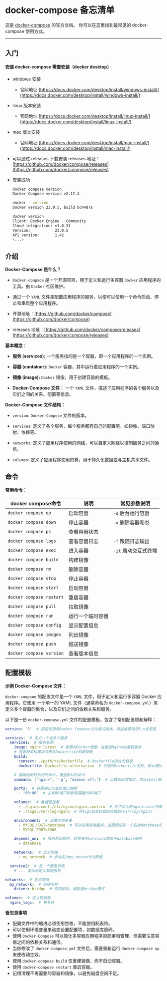 docker-compose 备忘清单
===
这是 [docker-compose](https://docs.docker.com/compose/) 的官方文档。 你可以在这里找到最常见的 docker-compose 使用方式。

---

入门
---
<!--rehype:body-class=cols-2-->

#### 安装 docker-compose  需要安装（docker desktop）

- windows 安装

  - 官网地址:[https://docs.docker.com/desktop/install/windows-install/](https://docs.docker.com/desktop/install/windows-install/) 

- linux 版本安装

  - 官网地址:[https://docs.docker.com/desktop/install/linux-install/](https://docs.docker.com/desktop/install/linux-install/) 

- mac 版本安装

  - 官网地址:[https://docs.docker.com/desktop/install/mac-install/](https://docs.docker.com/desktop/install/mac-install/)

- 可以通过 releases 下载安装 releases 地址：[https://github.com/docker/compose/releases](https://github.com/docker/compose/releases)

- 安装成功
  
  ```sh
  docker compose version
  Docker Compose version v2.17.3

  docker --version
  Docker version 23.0.5, build bc4487a

  docker version
  Client: Docker Engine - Community
  Cloud integration: v1.0.31
  Version:           23.0.5
  API version:       1.42
  <...>
  ```

介绍
---

**Docker-Compose 是什么？**

  - `Docker-compsoe` 是一个开源项目，用于定义和运行多容器 `Docker` 应用程序的工具。由 `Docker` 社区维护。

  - 通过一个 `YAML` 文件来配置应用程序的服务，以便可以使用一个命令启动、停止和重启整个应用程序。

  - 开源地址：[https://github.com/docker/compose](https://github.com/docker/compose)
 
  - releases 地址：[https://github.com/docker/compose/releases](https://github.com/docker/compose/releases)

**基本概念：**
   
  - **服务 (services):** 一个服务指的是一个容器，即一个应用程序的一个实例。
   
  - **容器 (container):** `Docker` 容器，其中运行着应用程序的一个实例。
   
  - **镜像 (image):** `Docker` 镜像，用于创建容器的模板。
   
  - **Docker-Compose 文件：** 一个 `YAML` 文件，描述了应用程序的各个服务以及它们之间的关系、配置等信息。

**Docker-Compose 文件结构：**
  
  - `version`: `Docker-Compose` 文件的版本。
  
  - `services`: 定义了各个服务，每个服务都有自己的配置项，如镜像、端口映射、依赖等。
  
  - `networks`: 定义了应用程序使用的网络，可以自定义网络以控制服务之间的通信。
  
  - `volumes`: 定义了应用程序使用的卷，用于持久化数据或与主机共享文件。

命令
---
**常用命令：**

| docker compose命令       | 说明             | 常见参数说明         |
| ------------------------ | ---------------- | -------------------- |
| `docker compose up`      | 启动容器         | `-d` 后台运行容器    |
| `docker compose down`    | 停止容器         | `-v` 删除容器和卷    |
| `docker compose ps`      | 查看容器状态     |                      |
| `docker compose logs`    | 查看容器日志     | `-f` 跟随日志输出    |
| `docker compose exec`    | 进入容器         | `-it` 启动交互式终端 |
| `docker compose build`   | 构建镜像         |                      |
| `docker compose rm`      | 删除容器         |                      |
| `docker compose stop`    | 停止容器         |                      |
| `docker compose start`   | 启动容器         |                      |
| `docker compose restart` | 重启容器         |                      |
| `docker compose pull`    | 拉取镜像         |                      |
| `docker compose run`     | 运行一个临时容器 |                      |
| `docker compose config`  | 显示配置信息     |                      |
| `docker compose images`  | 列出镜像         |                      |
| `docker compose push`    | 推送镜像         |                      |
| `docker compose version` | 查看版本信息     |                      |

配置模板
---

**示例 Docker-Compose 文件：**

`docker-compsoe` 的配置文件是一个 `YAML` 文件，用于定义和运行多容器 Docker 应用程序。它使用 一个单一的 YAML 文件（通常命名为 `docker-compose.yml`）来定义多个容器的集合，以及它们之间的依赖关系和服务。

以下是一份 `docker-compose.yml` 文件的配置模板，包含了常用配置项和解释：

```yaml
version: '3'  # 指定使用的Docker Compose文件格式版本，目前推荐使用3.x或更高

services:  # 定义一个或多个服务
  service1:  # 服务名称
    image: nginx:latest  # 使用的Docker镜像，这里是Nginx的最新版本
    # 或者使用构建指令来从Dockerfile构建镜像
    build:
      context: ./path/to/Dockerfile  # Dockerfile所在的目录
      dockerfile: Dockerfile-alternative  # 可选的Dockerfile名称，默认是Dockerfile

    # 容器启动时执行的命令，覆盖默认的命令
    command: ["nginx", "-g", "daemon off;"]  # 以数组形式指定，防止shell解析

    ports:  # 容器端口与主机端口映射
      - "80:80"  # 主机80端口映射到容器的80端口

    volumes:  # 数据卷挂载
      - ./nginx.conf:/etc/nginx/nginx.conf:ro  # 将主机上的nginx.conf挂载到容器的/etc/nginx/nginx.conf，只读
      - ./logs:/var/log/nginx  # 将logs目录挂载到容器的/var/log/nginx

    environment:  # 设置环境变量
      - MYSQL_HOST=database  # 可以引用其他服务，这里假设有一个名为database的服务
      - MYSQL_PORT=3306

    depends_on:  # 服务启动顺序，这里表明service1依赖于database服务
      - database

    networks:  # 定义网络
      - my_network  # 参与名为my_network的网络

  service2:  # 另一个服务示例
    # ... 类似地定义其他服务

networks:  # 定义网络
  my_network:  # 网络名称
    driver: bridge  # 网络驱动，通常是bridge模式

volumes:  # 定义数据卷
  nginx_logs:  # 卷名称
```

   
**备忘录事项**

  - 配置文件中的缩进必须使用空格，不能使用制表符。
  - 可以使用环境变量来动态设置配置项，如数据库密码。
  - 使用 `Docker-Compose` 可以简化多容器应用程序的部署和管理，但需要注意容器之间的依赖关系和通信。
  - 当你修改了 `docker-compose.yml` 文件后，需要重新运行 `docker-compose up` 来使改动生效。
  - 使用 `docker-compose build` 仅重建镜像，而不启动容器。
  - 使用 `docker-compose restart` 重启容器。
  - 记得清理不再需要的容器和镜像，以避免磁盘空间不足。
